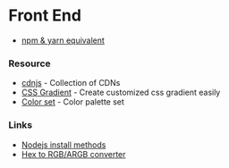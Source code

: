 # Front End

* [npm & yarn equivalent](https://devhints.io/yarn)

### Resource

* [cdnjs](https://cdnjs.com/) - Collection of CDNs
* [CSS Gradient](https://cssgradient.io/) - Create customized css gradient easily
* [Color set](https://colorhunt.co/) - Color palette set

### Links

* [Nodejs install methods](https://www.digitalocean.com/community/tutorials/how-to-install-node-js-on-ubuntu-20-04)
* [Hex to RGB/ARGB converter](http://hex2rgba.devoth.com/)

